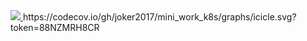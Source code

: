 <a href="https://codecov.io/gh/joker2017/mini_work_k8s" > 
 <img src="https://codecov.io/gh/joker2017/mini_work_k8s/graph/badge.svg?token=88NZMRH8CR"/> 
 </a>
 
 https://codecov.io/gh/joker2017/mini_work_k8s/graphs/icicle.svg?token=88NZMRH8CR
